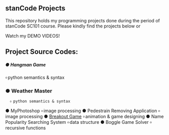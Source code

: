 ## stanCode Projects
This repository holds my programming projects done during the period of stanCode SC101 course.
Please kindly find the projects below or

Watch my DEMO VIDEOS!

## Project Source Codes:
##### ● Hangman Game
৹ python semantics & syntax
### ● Weather Master
      ৹ python semantics & syntax
● MyPhotoshop
  ৹ image processing
● Pedestrain Removing Application
  ৹ image processing
● [Breakout Game]([url](https://github.com/leticiawu/MystanCodeProjects/blob/main/SC101_A2/breakout.py))
  ৹ animation & game designing
● Name Popularity Searching System
  ৹ data structure
● Boggle Game Solver
  ৹ recursive functions
